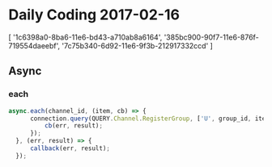 # Daily Coding 2017-02-16


[ '1c6398a0-8ba6-11e6-bd43-a710ab8a6164',
  '385bc900-90f7-11e6-876f-719554daeebf',
  '7c75b340-6d92-11e6-9f3b-212917332ccd' ]



  ## Async

  ### each

  ```javascript
  async.each(channel_id, (item, cb) => {
        connection.query(QUERY.Channel.RegisterGroup, ['U', group_id, item], (err, result) => {
            cb(err, result);
        });
    }, (err, result) => {
        callback(err, result);
    });
  ```
